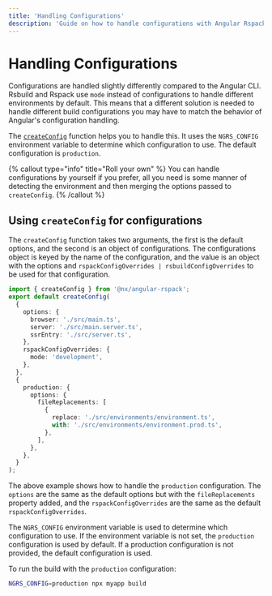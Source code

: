 ```yaml
---
title: 'Handling Configurations'
description: 'Guide on how to handle configurations with Angular Rspack'
---
```


# Handling Configurations

Configurations are handled slightly differently compared to the Angular CLI. Rsbuild and Rspack use `mode` instead of configurations to handle different environments by default. This means that a different solution is needed to handle different build configurations you may have to match the behavior of Angular's configuration handling.

The [`createConfig`](/technologies/angular/angular-rspack/api) function helps you to handle this. It uses the `NGRS_CONFIG` environment variable to determine which configuration to use. The default configuration is `production`.

{% callout type="info" title="Roll your own" %}
You can handle configurations by yourself if you prefer, all you need is some manner of detecting the environment and then merging the options passed to `createConfig`.
{% /callout %}

## Using `createConfig` for configurations

The `createConfig` function takes two arguments, the first is the default options, and the second is an object of configurations. The configurations object is keyed by the name of the configuration, and the value is an object with the options and `rspackConfigOverrides | rsbuildConfigOverrides` to be used for that configuration.

```ts {% fileName="myapp/rspack.config.ts" %}
import { createConfig } from '@nx/angular-rspack';
export default createConfig(
  {
    options: {
      browser: './src/main.ts',
      server: './src/main.server.ts',
      ssrEntry: './src/server.ts',
    },
    rspackConfigOverrides: {
      mode: 'development',
    },
  },
  {
    production: {
      options: {
        fileReplacements: [
          {
            replace: './src/environments/environment.ts',
            with: './src/environments/environment.prod.ts',
          },
        ],
      },
    },
  }
);
```

The above example shows how to handle the `production` configuration. The `options` are the same as the default options but with the `fileReplacements` property added, and the `rspackConfigOverrides` are the same as the default `rspackConfigOverrides`.

The `NGRS_CONFIG` environment variable is used to determine which configuration to use. If the environment variable is not set, the `production` configuration is used by default.
If a production configuration is not provided, the default configuration is used.

To run the build with the `production` configuration:

```bash
NGRS_CONFIG=production npx myapp build
```
